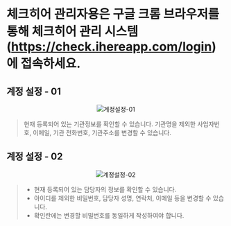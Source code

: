 # 체크히어 관리자용은 구글 크롬 브라우저를 통해 체크히어 관리 시스템 (https://check.ihereapp.com/login) 에 접속하세요.
## 계정 설정 - 01

<p align = "center">
<img alt="계정설정-01" src="https://github.com/user-attachments/assets/322d2cfb-0547-4172-a506-4bbc1dbe4d2c">

>현재 등록되어 있는 기관정보를 확인할 수 있습니다.
>기관명을 제외한 사업자번호, 이메일, 기관 전화번호, 기관주소를 변경할 수 있습니다.

## 계정 설정 - 02

<p align = "center">
<img alt="계정설정-02" src="https://github.com/user-attachments/assets/7c1d2031-cf9d-4e53-9af2-a2d9bcb16993">
<p/>

> * 현재 등록되어 있는 담당자의 정보를 확인할 수 있습니다.
> * 아이디를 제외한 비밀번호, 담당자 성명, 연락처, 이메일 등을 변경할 수 있습니다.
> * 확인란에는 변경할 비밀번호를 동일하게 작성하여야 합니다.
